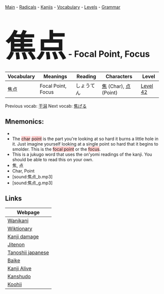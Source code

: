 <style> bigfont {font-size: 100px}</style>
[Main](../README.md) -
[Radicals](../radicals.md) -
[Kanjis](../kanjis.md) -
[Vocabulary](../vocabulary.md) -
[Levels](../levels.md) -
[Grammar](../grammar.md)
# <bigfont> 焦点</bigfont> - Focal Point, Focus 

| Vocabulary | Meanings | Reading | Characters | Level |
| --- | --- | --- | --- | --- |
| 焦点 | Focal Point, Focus | しょうてん |  [焦](../kanjis/焦.md) (Char), [点](../kanjis/点.md) (Point) | [Level 42](../levels/wk_level42.md) |

Previous vocab: [干潟](干潟.md) Next vocab: [焦げる](焦げる.md) 

## Mnemonics:

* 
* The <span style="background-color:#ffcccb"> char</span> <span style="background-color:#ffcccb"> point</span> is the part you're looking at so hard it burns a little hole in it. Just imagine yourself looking at a single point so hard that it begins to smolder. This is the <span style="background-color:#ffcccb"> focal point</span> or the <span style="background-color:#ffcccb"> focus</span>.
* This is a jukugo word that uses the on'yomi readings of the kanji. You should be able to read this on your own.
* 焦, 点
* Char, Point
* [sound:焦点_b.mp3]
* [sound:焦点_g.mp3]


## Links 

| Webpage |
| --- |
| [Wanikani          ](https://www.wanikani.com/kanji/焦点) |
| [Wiktionary        ](https://en.wiktionary.org/wiki/焦点) |
| [Kanji damage      ](http://www.kanjidamage.com/kanji/search?utf8=✓&q=焦点) |
| [Jitenon           ](https://jitenon.com/kanji/焦点) |
| [Tanoshii japanese ](https://www.tanoshiijapanese.com/dictionary/kanji.cfm?k=焦点) |
| [Baike             ](https://baike.baidu.com/item/焦点) |
| [Kanji Alive       ](https://app.kanjialive.com/焦点) |
| [Kanshudo          ](https://www.kanshudo.com/searchmn?q=焦点) |
| [Koohii            ](https://kanji.koohii.com/study/kanji/焦点) |
